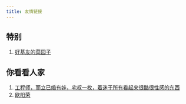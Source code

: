 ```yaml
---
title: 友情链接
---
```


## 特别
1. [好基友的菜园子](http://xiangyu.today/)

## 你看看人家
1. [工程师，而立已婚有娃，宅叔一枚，着迷于所有看起来很酷很性感的东西](https://justinyhuang.github.io/)
2. [欧阳荣](https://ouyangrong.com/)